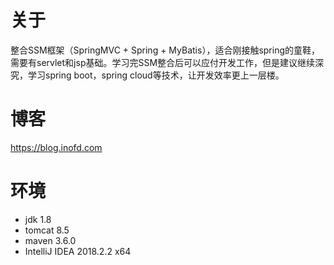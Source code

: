 # 关于
整合SSM框架（SpringMVC + Spring + MyBatis），适合刚接触spring的童鞋，需要有servlet和jsp基础。学习完SSM整合后可以应付开发工作，但是建议继续深究，学习spring boot，spring cloud等技术，让开发效率更上一层楼。

# 博客
https://blog.inofd.com

# 环境
- jdk 1.8
- tomcat 8.5
- maven 3.6.0
- IntelliJ IDEA 2018.2.2 x64
